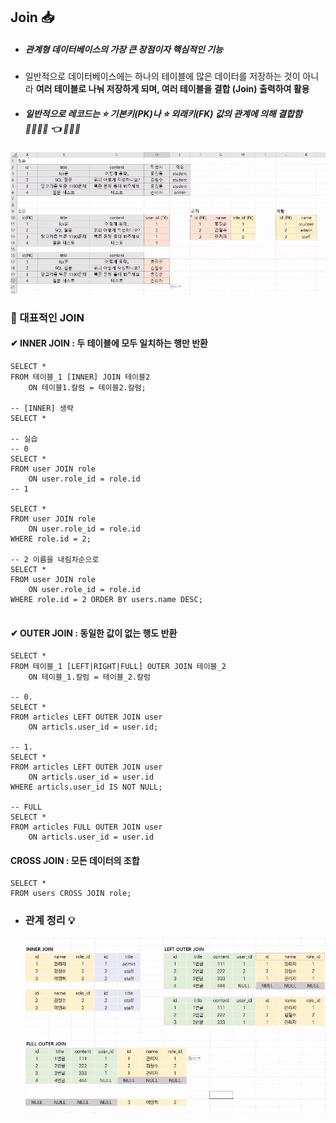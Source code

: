 ## Join 📥

- ##### 관계형 데이터베이스의 가장 큰 장점이자 핵심적인 기능
- 일반적으로 데이터베이스에는 하나의 테이블에 많은 데이터를 저장하는 것이 아니라
  **여러 테이블로 나눠 저장하게 되며, 여러 테이블을 결합 (Join) 출력하여 활용**
- ##### 일반적으로 레코드는 ⭐ 기본키(PK)나 ⭐ 외래키(FK) 값의 관계에 의해 결합함  👨‍👩‍👧‍👦 👈 👩‍👧‍👦

![image-20220824234159243](Join.assets/image-20220824234159243.png)



### 🔎 대표적인 JOIN

#### ✔ INNER JOIN : 두 테이블에 모두 일치하는 행만 반환

```sqlite
SELECT *
FROM 테이블_1 [INNER] JOIN 테이블2
	ON 테이블1.칼럼 = 테이블2.칼럼;

-- [INNER] 생략
SELECT *

-- 실습
-- 0 
SELECT *
FROM user JOIN role
	ON user.role_id = role.id
-- 1 

SELECT *
FROM user JOIN role
	ON user.role_id = role.id
WHERE role.id = 2;

-- 2 이름을 내림차순으로
SELECT *
FROM user JOIN role
	ON user.role_id = role.id
WHERE role.id = 2 ORDER BY users.name DESC;
	
```

#### ✔ OUTER JOIN : 동일한 값이 없는 행도 반환

```sqlite
SELECT * 
FROM 테이블_1 [LEFT|RIGHT|FULL] OUTER JOIN 테이블_2
	ON 테이블_1.칼럼 = 테이블_2.칼럼
	
-- 0.
SELECT * 
FROM articles LEFT OUTER JOIN user
	ON articls.user_id = user.id;
	
-- 1.
SELECT * 
FROM articles LEFT OUTER JOIN user
	ON articls.user_id = user.id
WHERE articls.user_id IS NOT NULL;

-- FULL
SELECT * 
FROM articles FULL OUTER JOIN user
	ON articls.user_id = user.id
```

#### CROSS JOIN : 모든 데이터의 조합

```sqlite
SELECT *
FROM users CROSS JOIN role;
```



- ### 관계 정리 💡

  ![image-20220824234209402](Join.assets/image-20220824234209402.png)

